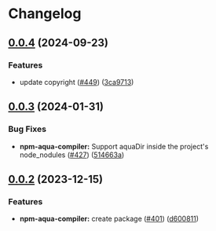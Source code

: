 # Changelog

## [0.0.4](https://github.com/fluencelabs/js-client/compare/npm-aqua-compiler-v0.0.3...npm-aqua-compiler-v0.0.4) (2024-09-23)


### Features

* update copyright ([#449](https://github.com/fluencelabs/js-client/issues/449)) ([3ca9713](https://github.com/fluencelabs/js-client/commit/3ca9713e45a49b24aa5cec773e2953debfeb4f4d))

## [0.0.3](https://github.com/fluencelabs/js-client/compare/npm-aqua-compiler-v0.0.2...npm-aqua-compiler-v0.0.3) (2024-01-31)


### Bug Fixes

* **npm-aqua-compiler:** Support aquaDir inside the project's node_nodules ([#427](https://github.com/fluencelabs/js-client/issues/427)) ([514663a](https://github.com/fluencelabs/js-client/commit/514663a4fde716e216f3112277d4bef6370dfdae))

## [0.0.2](https://github.com/fluencelabs/js-client/compare/npm-aqua-compiler-v0.0.1...npm-aqua-compiler-v0.0.2) (2023-12-15)


### Features

* **npm-aqua-compiler:** create package  ([#401](https://github.com/fluencelabs/js-client/issues/401)) ([d600811](https://github.com/fluencelabs/js-client/commit/d6008110cf0ecaf23a63cfef0bb3f786a6eb0937))
